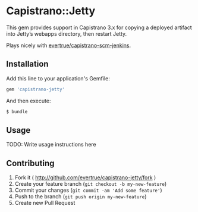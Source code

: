 # Capistrano::Jetty

This gem provides support in Capistrano 3.x for copying a deployed artifact into Jetty’s webapps directory, then restart Jetty.

Plays nicely with [evertrue/capistrano-scm-jenkins](https://github.com/evertrue/capistrano-scm-jenkins).

## Installation

Add this line to your application's Gemfile:

```ruby
gem 'capistrano-jetty'
```

And then execute:

```bash
$ bundle
```

## Usage

TODO: Write usage instructions here

## Contributing

1. Fork it ( http://github.com/evertrue/capistrano-jetty/fork )
2. Create your feature branch (`git checkout -b my-new-feature`)
3. Commit your changes (`git commit -am 'Add some feature'`)
4. Push to the branch (`git push origin my-new-feature`)
5. Create new Pull Request
